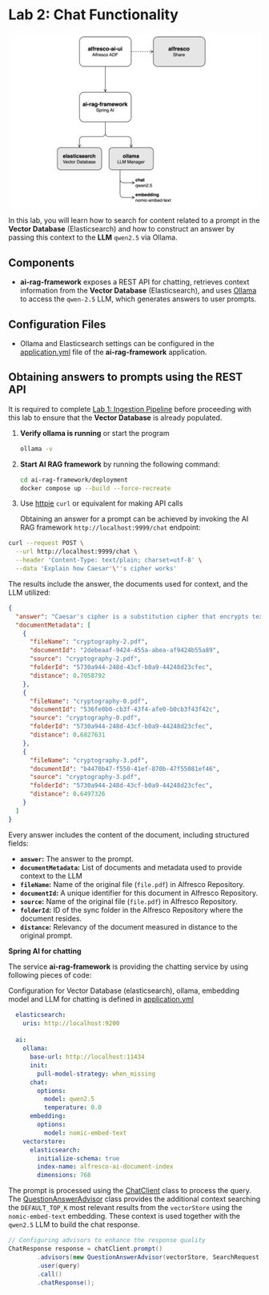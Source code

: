 # Lab 2: Chat Functionality

![Chatting Diagram](alfresco-ai-framework-chatting.png)

In this lab, you will learn how to search for content related to a prompt in the **Vector Database** (Elasticsearch) and how to construct an answer by passing this context to the **LLM** `qwen2.5` via Ollama.

## Components

- **ai-rag-framework** exposes a REST API for chatting, retrieves context information from the **Vector Database** (Elasticsearch), and uses [Ollama](https://ollama.com/) to access the `qwen-2.5` LLM, which generates answers to user prompts.

## Configuration Files

- Ollama and Elasticsearch settings can be configured in the [application.yml](https://github.com/aborroy/alfresco-ai-framework/blob/main/ai-rag-framework/src/main/resources/application.yml#L13) file of the **ai-rag-framework** application.  

## Obtaining answers to prompts using the REST API

It is required to complete [Lab 1: Ingestion Pipeline](docs/lab1-ingestion.md) before proceeding with this lab to ensure that the **Vector Database** is already populated.

1. **Verify ollama is running** or start the program

   ```sh
   ollama -v
   ```

2. **Start AI RAG framework** by running the following command:

    ```sh
    cd ai-rag-framework/deployment
    docker compose up --build --force-recreate
    ```

3. Use [httpie](https://httpie.io/cli) `curl` or equivalent for making API calls

   Obtaining an answer for a prompt can be achieved by invoking the AI RAG framework `http://localhost:9999/chat` endpoint:

```bash
curl --request POST \
  --url http://localhost:9999/chat \
  --header 'Content-Type: text/plain; charset=utf-8' \
  --data 'Explain how Caesar'\''s cipher works'
```

   The results include the answer, the documents used for context, and the LLM utilized:

```json
{
  "answer": "Caesar's cipher is a substitution cipher that encrypts text by shifting each letter by a fixed number of positions in the alphabet.",
  "documentMetadata": [
    {
      "fileName": "cryptography-2.pdf",
      "documentId": "2debeaaf-9424-455a-abea-af9424b55a89",
      "source": "cryptography-2.pdf",
      "folderId": "5730a944-248d-43cf-b0a9-44248d23cfec",
      "distance": 0.7058792
    },
    {
      "fileName": "cryptography-0.pdf",
      "documentId": "536fe0b0-cb3f-43f4-afe0-b0cb3f43f42c",
      "source": "cryptography-0.pdf",
      "folderId": "5730a944-248d-43cf-b0a9-44248d23cfec",
      "distance": 0.6827631
    },
    {
      "fileName": "cryptography-3.pdf",
      "documentId": "b4470b47-f550-41ef-870b-47f55081ef46",
      "source": "cryptography-3.pdf",
      "folderId": "5730a944-248d-43cf-b0a9-44248d23cfec",
      "distance": 0.6497326
    }
  ]
}
```

Every answer includes the content of the document, including structured fields:

- **`answer`:** The answer to the prompt.
- **`documentMetadata`:** List of documents and metadata used to provide context to the LLM
- **`fileName`:** Name of the original file (`file.pdf`) in Alfresco Repository.
- **`documentId`:** A unique identifier for this document in Alfresco Repository.
- **`source`:** Name of the original file (`file.pdf`) in Alfresco Repository.
- **`folderId`:** ID of the sync folder in the Alfresco Repository where the document resides. 
- **`distance`:** Relevancy of the document measured in distance to the original prompt.


**Spring AI for chatting**

The service **ai-rag-framework** is providing the chatting service by using following pieces of code:

Configuration for Vector Database (elasticsearch), ollama, embedding model and LLM for chatting is defined in [application.yml](https://github.com/aborroy/alfresco-ai-framework/blob/main/ai-rag-framework/src/main/resources/application.yml)

```yaml
  elasticsearch:
    uris: http://localhost:9200

  ai:
    ollama:
      base-url: http://localhost:11434
      init:
        pull-model-strategy: when_missing
      chat:
        options:
          model: qwen2.5
          temperature: 0.0
      embedding:
        options:
          model: nomic-embed-text          
    vectorstore:
      elasticsearch:
        initialize-schema: true
        index-name: alfresco-ai-document-index
        dimensions: 768
```

The prompt is processed using the [ChatClient](https://github.com/spring-projects/spring-ai/blob/main/spring-ai-core/src/main/java/org/springframework/ai/chat/client/ChatClient.java) class to process the query. The [QuestionAnswerAdvisor](https://github.com/spring-projects/spring-ai/blob/main/spring-ai-core/src/main/java/org/springframework/ai/chat/client/advisor/QuestionAnswerAdvisor.java) class provides the additional context searching the `DEFAULT_TOP_K` most relevant results from the `vectorStore` using the `nomic-embed-text` embedding. These context is used together with the `qwen2.5` LLM to build the chat response.


```java
// Configuring advisors to enhance the response quality
ChatResponse response = chatClient.prompt()
        .advisors(new QuestionAnswerAdvisor(vectorStore, SearchRequest.defaults().withTopK(DEFAULT_TOP_K)))
        .user(query)
        .call()
        .chatResponse();

```        